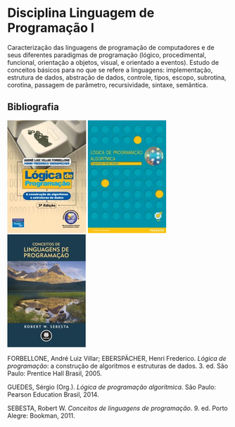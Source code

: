 # Disciplina Linguagem de Programação I

Caracterização das linguagens de programação de computadores e de seus diferentes paradigmas de programação (lógico, procedimental, funcional, orientação a objetos, visual, e orientado a eventos). Estudo de conceitos básicos para no que se refere a linguagens: implementação, estrutura de dados, abstração de dados, controle, tipos, escopo, subrotina, corotina, passagem de parâmetro, recursividade, sintaxe, semântica.


## Bibliografia

![](img/forbellone.jpg)
![](img/guedes.jpg)
![](img/sebesta.jpg)

FORBELLONE, André Luiz Villar; EBERSPÄCHER, Henri Frederico. *Lógica de programação*: a construção de algoritmos e estruturas de dados. 3. ed. São Paulo: Prentice Hall Brasil, 2005.

GUEDES, Sérgio (Org.). *Lógica de programação algorítmica*. São Paulo: Pearson Education Brasil, 2014.

SEBESTA, Robert W. *Conceitos de linguagens de programação*. 9. ed. Porto Alegre: Bookman, 2011.


